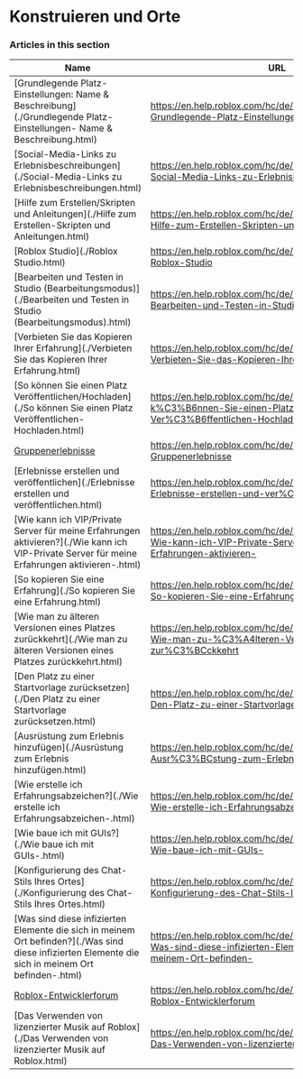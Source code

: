 # Konstruieren und Orte  
### Articles in this section
Name|URL
-|-
[Grundlegende Platz-Einstellungen: Name & Beschreibung](./Grundlegende Platz-Einstellungen- Name & Beschreibung.html) |https://en.help.roblox.com/hc/de/articles/203314030-Grundlegende-Platz-Einstellungen-Name-Beschreibung
[Social-Media-Links zu Erlebnisbeschreibungen](./Social-Media-Links zu Erlebnisbeschreibungen.html) |https://en.help.roblox.com/hc/de/articles/360000910966-Social-Media-Links-zu-Erlebnisbeschreibungen
[Hilfe zum Erstellen/Skripten und Anleitungen](./Hilfe zum Erstellen-Skripten und Anleitungen.html) |https://en.help.roblox.com/hc/de/articles/203625344-Hilfe-zum-Erstellen-Skripten-und-Anleitungen
[Roblox Studio](./Roblox Studio.html) |https://en.help.roblox.com/hc/de/articles/203313860-Roblox-Studio
[Bearbeiten und Testen in Studio (Bearbeitungsmodus)](./Bearbeiten und Testen in Studio (Bearbeitungsmodus).html) |https://en.help.roblox.com/hc/de/articles/203313870-Bearbeiten-und-Testen-in-Studio-Bearbeitungsmodus-
[Verbieten Sie das Kopieren Ihrer Erfahrung](./Verbieten Sie das Kopieren Ihrer Erfahrung.html) |https://en.help.roblox.com/hc/de/articles/203313940--Verbieten-Sie-das-Kopieren-Ihrer-Erfahrung
[So können Sie einen Platz Veröffentlichen/Hochladen](./So können Sie einen Platz Veröffentlichen-Hochladen.html) |https://en.help.roblox.com/hc/de/articles/203313890-So-k%C3%B6nnen-Sie-einen-Platz-Ver%C3%B6ffentlichen-Hochladen
[Gruppenerlebnisse](./Gruppenerlebnisse.html) |https://en.help.roblox.com/hc/de/articles/203313760-Gruppenerlebnisse
[Erlebnisse erstellen und veröffentlichen](./Erlebnisse erstellen und veröffentlichen.html) |https://en.help.roblox.com/hc/de/articles/203313950-Erlebnisse-erstellen-und-ver%C3%B6ffentlichen
[Wie kann ich VIP/Private Server für meine Erfahrungen aktivieren?](./Wie kann ich VIP-Private Server für meine Erfahrungen aktivieren-.html) |https://en.help.roblox.com/hc/de/articles/360000781023-Wie-kann-ich-VIP-Private-Server-f%C3%BCr-meine-Erfahrungen-aktivieren-
[So kopieren Sie eine Erfahrung](./So kopieren Sie eine Erfahrung.html) |https://en.help.roblox.com/hc/de/articles/203313900--So-kopieren-Sie-eine-Erfahrung
[Wie man zu älteren Versionen eines Platzes zurückkehrt](./Wie man zu älteren Versionen eines Platzes zurückkehrt.html) |https://en.help.roblox.com/hc/de/articles/203313850-Wie-man-zu-%C3%A4lteren-Versionen-eines-Platzes-zur%C3%BCckkehrt
[Den Platz zu einer Startvorlage zurücksetzen](./Den Platz zu einer Startvorlage zurücksetzen.html) |https://en.help.roblox.com/hc/de/articles/203313920-Den-Platz-zu-einer-Startvorlage-zur%C3%BCcksetzen
[Ausrüstung zum Erlebnis hinzufügen](./Ausrüstung zum Erlebnis hinzufügen.html) |https://en.help.roblox.com/hc/de/articles/203314050--Ausr%C3%BCstung-zum-Erlebnis-hinzuf%C3%BCgen
[Wie erstelle ich Erfahrungsabzeichen?](./Wie erstelle ich Erfahrungsabzeichen-.html) |https://en.help.roblox.com/hc/de/articles/203313650-Wie-erstelle-ich-Erfahrungsabzeichen-
[Wie baue ich mit GUIs?](./Wie baue ich mit GUIs-.html) |https://en.help.roblox.com/hc/de/articles/203313960-Wie-baue-ich-mit-GUIs-
[Konfigurierung des Chat-Stils Ihres Ortes](./Konfigurierung des Chat-Stils Ihres Ortes.html) |https://en.help.roblox.com/hc/de/articles/360019904552-Konfigurierung-des-Chat-Stils-Ihres-Ortes
[Was sind diese infizierten Elemente die sich in meinem Ort befinden?](./Was sind diese infizierten Elemente die sich in meinem Ort befinden-.html) |https://en.help.roblox.com/hc/de/articles/203312920-Was-sind-diese-infizierten-Elemente-die-sich-in-meinem-Ort-befinden-
[Roblox-Entwicklerforum](./Roblox-Entwicklerforum.html) |https://en.help.roblox.com/hc/de/articles/360000240223-Roblox-Entwicklerforum
[Das Verwenden von lizenzierter Musik auf Roblox](./Das Verwenden von lizenzierter Musik auf Roblox.html) |https://en.help.roblox.com/hc/de/articles/360000927163-Das-Verwenden-von-lizenzierter-Musik-auf-Roblox